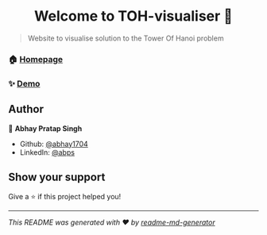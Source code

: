 <h1 align="center">Welcome to TOH-visualiser 👋</h1>
<p>
</p>

> Website to visualise solution to the Tower Of Hanoi problem

### 🏠 [Homepage](https://github.com/abhay1704/TOH-visualiser)

### ✨ [Demo](https://abhay1704.github.io/TOH-visualiser/)

## Author

👤 **Abhay Pratap Singh**

* Github: [@abhay1704](https://github.com/abhay1704)
* LinkedIn: [@abps](https://linkedin.com/in/abps)

## Show your support

Give a ⭐️ if this project helped you!

***
_This README was generated with ❤️ by [readme-md-generator](https://github.com/kefranabg/readme-md-generator)_